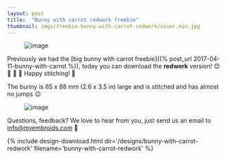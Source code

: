 ```yaml
---
layout: post
title:  "Bunny with carrot redwork freebie"
thumbnail: imgs/freebie-bunny-with-carrot-redwork/cover.min.jpg
---
```


<figure>
	<img src="{{ site.baseurl }}/assets/imgs/freebie-bunny-with-carrot-redwork/cover.min.jpg" alt="image">
</figure>

Previously we had the [big bunny with carrot freebie]({% post_url 2017-04-11-bunny-with-carrot %}),
today you can download the **redwork** version! :blush: :rabbit: :rabbit2: :sunflower:
Happy stitching! :blue_heart:

The bunny is 65 x 88 mm (2.6 x 3.5 in) large and is stitched and has almost no jumps :wink:

<!-- more -->

<figure>
	<img src="{{ site.baseurl }}/assets/imgs/freebie-bunny-with-carrot-redwork/tilted.min.jpg" alt="image">
</figure>

Questions, feedback? We love to hear from you, just send us an email to <a href="mailto:info@myembroids.com">info@myembroids.com</a>
:blue_heart:

{% include design-download.html dir='/designs/bunny-with-carrot-redwork' filename='bunny-with-carrot-redwork' %}
